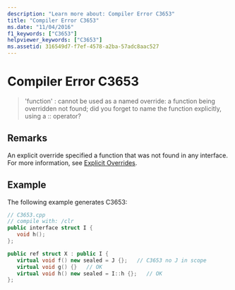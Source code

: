 ```yaml
---
description: "Learn more about: Compiler Error C3653"
title: "Compiler Error C3653"
ms.date: "11/04/2016"
f1_keywords: ["C3653"]
helpviewer_keywords: ["C3653"]
ms.assetid: 316549d7-f7ef-4578-a2ba-57adc8aac527
---
```

# Compiler Error C3653

> 'function' : cannot be used as a named override: a function being overridden not found; did you forget to name the function explicitly, using a :: operator?

## Remarks

An explicit override specified a function that was not found in any interface. For more information, see [Explicit Overrides](../../extensions/explicit-overrides-cpp-component-extensions.md).

## Example

The following example generates C3653:

```cpp
// C3653.cpp
// compile with: /clr
public interface struct I {
   void h();
};

public ref struct X : public I {
   virtual void f() new sealed = J {};   // C3653 no J in scope
   virtual void g() {}   // OK
   virtual void h() new sealed = I::h {};   // OK
};
```

